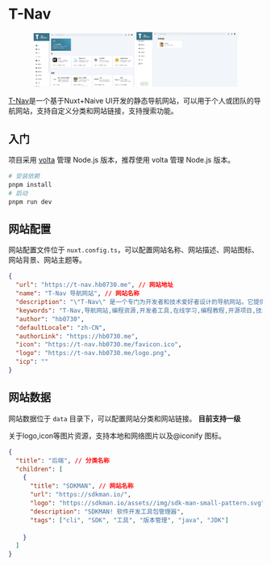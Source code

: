 # T-Nav

<!--图片左右 screenshots-->
<p align="center">
  <img src="./screenshots/s1.png" width="200">
  <img src="./screenshots/s2.png" width="200">
</p>

[T-Nav](https://t-nav.hb0730.me)是一个基于Nuxt+Naive UI开发的静态导航网站，可以用于个人或团队的导航网站，支持自定义分类和网站链接，支持搜索功能。

## 入门

项目采用 [volta](https://volta.sh/) 管理 Node.js 版本，推荐使用 volta 管理 Node.js 版本。

```bash
# 安装依赖
pnpm install
# 启动
pnpm run dev
```

## 网站配置

网站配置文件位于 `nuxt.config.ts`，可以配置网站名称、网站描述、网站图标、网站背景、网站主题等。

```json
{
  "url": "https://t-nav.hb0730.me", // 网站地址
  "name": "T-Nav 导航网站", // 网站名称
  "description": "\"T-Nav\" 是一个专门为开发者和技术爱好者设计的导航网站。它提供了一站式的解决方案，包括编程学习资源、开发工具、开源项目以及最新的技术动态。无论你是初学者，还是经验丰富的开发者，\"T-Nav\" 都能帮助你快速找到所需的资源，提升你的开发效率和学习效果。我们的目标是让技术更加触手可及，让每一个用户都能在 \"T-Nav\" 找到属于自己的技术之路。",
  "keywords": "T-Nav,导航网站,编程资源,开发者工具,在线学习,编程教程,开源项目,技术新闻,技术社区,开发者社区,编程语言,前端开发,后端开发,全栈开发,JavaScript,Python,Java,C++,Ruby,Go,PHP,Swift,Kotlin,Rust,TypeScript,Vue,React,Angular,Django,Flask,Spring,Laravel,Ruby on Rails,Node.js,Docker,Kubernetes,DevOps,云计算,大数据,人工智能,机器学习,深度学习,数据科学,网络安全,区块链\",",
  "author": "hb0730",
  "defaultLocale": "zh-CN",
  "authorLink": "https://hb0730.me",
  "icon": "https://t-nav.hb0730.me/favicon.ico",
  "logo": "https://t-nav.hb0730.me/logo.png",
  "icp": ""
}
```

## 网站数据

网站数据位于 `data` 目录下，可以配置网站分类和网站链接。 **目前支持一级**

关于logo,icon等图片资源，支持本地和网络图片以及@iconify 图标。

```json
{
  "title": "后端", // 分类名称
  "children": [
    {
      "title": "SDKMAN", // 网站名称
      "url": "https://sdkman.io/",
      "logo": "https://sdkman.io/assets//img/sdk-man-small-pattern.svg",
      "description": "SDKMAN! 软件开发工具包管理器",
      "tags": ["cli", "SDK", "工具", "版本管理", "java", "JDK"]

    }
  ]
}
```
